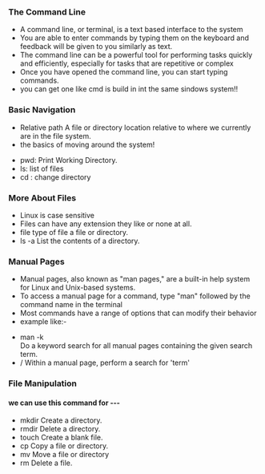

### The Command Line 

* A command line, or terminal, is a text based interface to the system
*  You are able to enter commands by typing them on the keyboard and feedback will be given to you similarly as text.
* The command line can be a powerful tool for performing tasks quickly and efficiently, especially for tasks that are repetitive or complex
* Once you have opened the command line, you can start typing commands.
* you can get one like cmd is build in  int the same sindows system!!

### Basic Navigation 
* Relative path A file or directory location relative to where we currently are in the file system.
* the basics of moving around the system!
- pwd: Print Working Directory. 
- ls: list of files
- cd : change directory  


### More About Files 

* Linux is case sensitive
* Files can have any extension they like or none at all.
* file
 type of file a file or directory. 
* ls -a
List the contents of a directory.


###  Manual Pages

* Manual pages, also known as "man pages," are a built-in help system for Linux and Unix-based systems.
* To access a manual page for a command, type "man" followed by the command name in the terminal
* Most commands have a range of options that can modify their behavior
* example like:- 
-  man -k <search term>
Do a keyword search for all manual pages containing the given search term.
- /<term>
Within a manual page, perform a search for 'term'

### File Manipulation 

#### we can use this command for ---
- mkdir Create a directory.
- rmdir Delete a directory.
- touch Create a blank file.
- cp Copy a file or directory.
- mv Move a file or directory 
- rm Delete a file.



